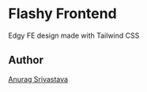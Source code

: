 # Flashy Frontend

Edgy FE design made with Tailwind CSS

## Author
[Anurag Srivastava](https://www.envisagecyberart.in)
